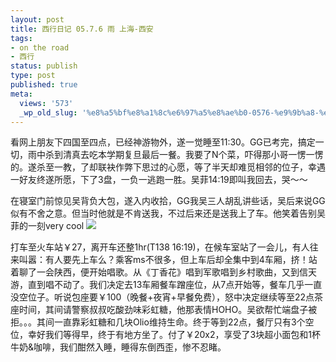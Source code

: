 ```yaml
---
layout: post
title: 西行日记 05.7.6 雨 上海-西安
tags:
- on the road
- 西行
status: publish
type: post
published: true
meta:
  views: '573'
  _wp_old_slug: '%e8%a5%bf%e8%a1%8c%e6%97%a5%e8%ae%b0-0576-%e9%9b%a8-%e4%b8%8a%e6%b5%b7-%e8%a5%bf%e5%ae%89'
---
```

看网上朋友下四国至四点，已经神游物外，遂一觉睡至11:30。GG已考完，搞定一切，雨中杀到清真去吃本学期复旦最后一餐。我要了N个菜，吓得那小哥一愣一愣的。遂杀至一教，了却联袂作弊下思过的心愿，等了半天却难觅相邻的位子，幸遇一好友终遂所愿，下了3盘，一负一逃跑一胜。吴菲14:19即叫我回去，哭～～

在寝室门前惊见吴背负大包，遂入内收拾，GG我吴三人胡乱讲些话，吴后来说GG似有不舍之意。但当时他就是不肯送我，不过后来还是送我上了车。他笑着告别吴菲的一刻very cool <img src="http://img.baidu.com/hi/face/i_f02.gif" />

打车至火车站￥27，离开车还整1hr(T138 16:19)，在候车室站了一会儿，有人往来叫嚣：有人要先上车么？乘客ms不很多，但上车后却全集中到4车厢，挤！站着聊了一会陕西，便开始唱歌。从《丁香花》唱到军歌唱到乡村歌曲，又到信天游，直到唱不动了。我们决定去13车厢餐车蹭座位，从7点开始等，餐车几乎一直没空位子。听说包座要￥100（晚餐+夜宵+早餐免费），怒中决定继续等至22点茶座时间，其间请警察叔叔吃酸劲味彩虹糖，他那表情HOHO。吴欲帮忙端盘子被拒。。。其间一直靠彩虹糖和几块Olio维持生命。终于等到22点，餐厅只有3个空位，幸好我们等得早，终于有地方坐了。付了￥20x2，享受了3块超小面包和1杯牛奶&amp;咖啡，我们酣然入睡，睡得东倒西歪，惨不忍睹。
